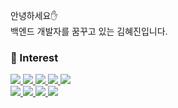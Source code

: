 안녕하세요:hand:<br>
백엔드 개발자를 꿈꾸고 있는 김혜진입니다.
  
### :muscle: Interest
<a href="https://www.python.org/">
  <img src="https://img.shields.io/badge/Python-3766AB?style=flat-square&logo=Python&logoColor=white"/>
</a>
<a href="https://developer.mozilla.org/ko/docs/Learn/HTML/Introduction_to_HTML/Getting_started">
  <img src="https://img.shields.io/badge/HTML5-E34F26?style=flat-square&logo=HTML5&logoColor=white"/>
</a>
<a href="https://flask.palletsprojects.com/en/2.0.x/">
  <img src="https://img.shields.io/badge/Flask-000000?style=flat-square&logo=Flask&logoColor=white"/>
</a>
<a href="https://vuejs.org/v2/guide/index.html">
  <img src="https://img.shields.io/badge/Vue.js-4FC08D?style=flat-square&logo=vue.js&logoColor=white"/>
</a>
<a href="https://www.djangoproject.com/">
  <img src="https://img.shields.io/badge/Django-558855?style=flat-square&logo=Django&logoColor=white"/></a>
</a>
<br>
<a href="https://www.sqlite.org/index.html">
  <img src="https://img.shields.io/badge/SQLite-003B57?style=flat-square&logo=SQLite&logoColor=white"/>
</a>
<a href="https://mariadb.org/">
  <img src="https://img.shields.io/badge/MariaDB-003545?style=flat-square&logo=MariaDB&logoColor=white"/>
</a>
<a href="https://redis.io/">
  <img src="https://img.shields.io/badge/Redis-DC382D?style=flat-square&logo=Redis&logoColor=white"/>
</a>
<a href="https://aws.amazon.com/ko/getting-started/">
  <img src="https://img.shields.io/badge/Amazon AWS-232F3E?style=flat-square&logo=Amazon AWS&logoColor=white"/>
</a>
